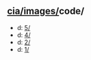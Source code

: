 ## [cia/images/](https://data.bde-pps.fr/cia/images/)code/

- d: [5/](https://data.bde-pps.fr/cia/images/code/5/)
- d: [4/](https://data.bde-pps.fr/cia/images/code/4/)
- d: [2/](https://data.bde-pps.fr/cia/images/code/2/)
- d: [1/](https://data.bde-pps.fr/cia/images/code/1/)

